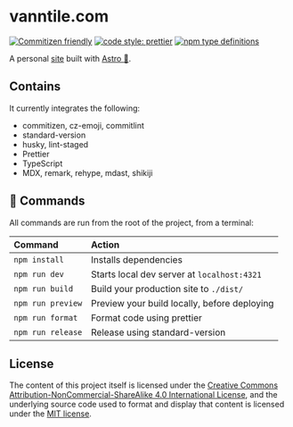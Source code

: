 # vanntile.com

[![Commitizen friendly](https://img.shields.io/badge/commitizen-friendly-brightgreen.svg)](http://commitizen.github.io/cz-cli/)
[![code style: prettier](https://img.shields.io/badge/code_style-prettier-ff69b4.svg)](https://github.com/prettier/prettier)
[![npm type definitions](https://img.shields.io/npm/types/typescript)](https://github.com/Microsoft/TypeScript)

A personal [site](https://vanntile.com) built with [Astro 🚀](https://astro.build/).

## Contains

It currently integrates the following:

- commitizen, cz-emoji, commitlint
- standard-version
- husky, lint-staged
- Prettier
- TypeScript
- MDX, remark, rehype, mdast, shikiji

## 🧞 Commands

All commands are run from the root of the project, from a terminal:

| Command           | Action                                       |
| :---------------- | :------------------------------------------- |
| `npm install`     | Installs dependencies                        |
| `npm run dev`     | Starts local dev server at `localhost:4321`  |
| `npm run build`   | Build your production site to `./dist/`      |
| `npm run preview` | Preview your build locally, before deploying |
| `npm run format`  | Format code using prettier                   |
| `npm run release` | Release using standard-version               |

## License

The content of this project itself is licensed under the
[Creative Commons Attribution-NonCommercial-ShareAlike 4.0 International License](https://creativecommons.org/licenses/by-nc-sa/4.0/),
and the underlying source code used to format and display that content is
licensed under the [MIT license](LICENSE.md).
